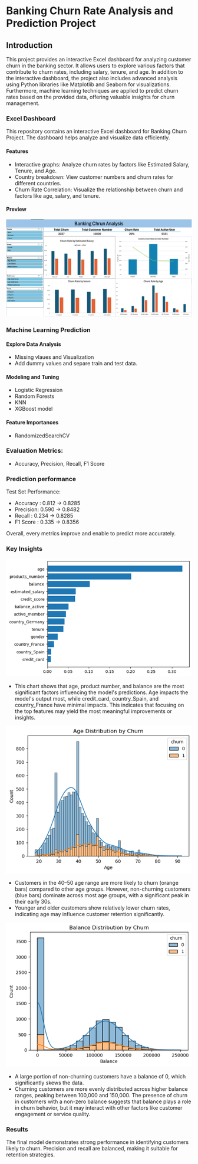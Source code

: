 # Banking Churn Rate Analysis and Prediction Project

## Introduction
This project provides an interactive Excel dashboard for analyzing customer churn in the banking sector. It allows users to explore various factors that contribute to churn rates, including salary, tenure, and age.
In addition to the interactive dashboard, the project also includes advanced analysis using Python libraries like Matplotlib and Seaborn for visualizations. Furthermore, machine learning techniques are applied to predict churn rates based on the provided data, offering valuable insights for churn management.

### Excel Dashboard
This repository contains an interactive Excel dashboard for Banking Churn Project. The dashboard helps analyze and visualize data efficiently.

#### Features
- Interactive graphs: Analyze churn rates by factors like Estimated Salary, Tenure, and Age.
- Country breakdown: View customer numbers and churn rates for different countries.
- Churn Rate Correlation: Visualize the relationship between churn and factors like age, salary, and tenure.

#### Preview

![alt text](image-1.png)

### Machine Learning Prediction

#### Explore Data Analysis
- Missing vlaues and Visualization
- Add dummy values and separe train and test data. 

#### Modeling and Tuning
- Logistic Regression 
- Random Forests 
- KNN
- XGBoost model

#### Feature Importances
- RandomizedSearchCV

### Evaluation Metrics:
- Accuracy, Precision, Recall, F1 Score

### Prediction performance
Test Set Performance:

- Accuracy :  0.812 -> 0.8285
- Precision:  0.590 -> 0.8482
- Recall   : 0.234 -> 0.8285
- F1 Score : 0.335 -> 0.8356
  
Overall, every metrics improve and enable to predict more accurately.

### Key Insights

![image](image/output.png)
- This chart shows that age, product number, and balance are the most significant factors influencing the model's predictions. Age impacts the model's output most, while credit_card, country_Spain, and country_France have minimal impacts. This indicates that focusing on the top features may yield the most meaningful improvements or insights.

![image](image/bar.png)
- Customers in the 40–50 age range are more likely to churn (orange bars) compared to other age groups. However, non-churning customers (blue bars) dominate across most age groups, with a significant peak in their early 30s.
- Younger and older customers show relatively lower churn rates, indicating age may influence customer retention significantly.

![image](image/dist.png)
- A large portion of non-churning customers have a balance of 0, which significantly skews the data.
- Churning customers are more evenly distributed across higher balance ranges, peaking between 100,000 and 150,000.
The presence of churn in customers with a non-zero balance suggests that balance plays a role in churn behavior, but it may interact with other factors like customer engagement or service quality.


### Results
The final model demonstrates strong performance in identifying customers likely to churn. Precision and recall are balanced, making it suitable for retention strategies.


